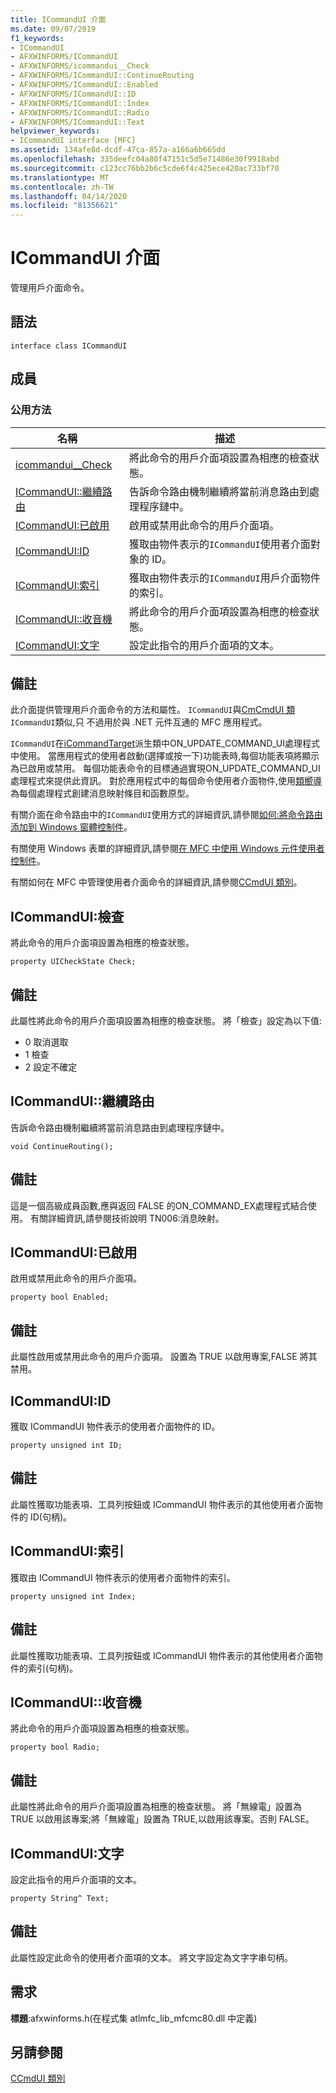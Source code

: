 ```yaml
---
title: ICommandUI 介面
ms.date: 09/07/2019
f1_keywords:
- ICommandUI
- AFXWINFORMS/ICommandUI
- AFXWINFORMS/icommandui__Check
- AFXWINFORMS/ICommandUI::ContinueRouting
- AFXWINFORMS/ICommandUI::Enabled
- AFXWINFORMS/ICommandUI::ID
- AFXWINFORMS/ICommandUI::Index
- AFXWINFORMS/ICommandUI::Radio
- AFXWINFORMS/ICommandUI::Text
helpviewer_keywords:
- ICommandUI interface [MFC]
ms.assetid: 134afe8d-dcdf-47ca-857a-a166a6b665dd
ms.openlocfilehash: 335deefc04a80f47151c5d5e71486e30f9918abd
ms.sourcegitcommit: c123cc76bb2b6c5cde6f4c425ece420ac733bf70
ms.translationtype: MT
ms.contentlocale: zh-TW
ms.lasthandoff: 04/14/2020
ms.locfileid: "81356621"
---
```

# <a name="icommandui-interface"></a>ICommandUI 介面

管理用戶介面命令。

## <a name="syntax"></a>語法

```
interface class ICommandUI
```

## <a name="members"></a>成員

### <a name="public-methods"></a>公用方法

|名稱|描述|
|----------|-----------------|
|[icommandui__Check](#check)|將此命令的用戶介面項設置為相應的檢查狀態。|
|[ICommandUI::繼續路由](#continuerouting)|告訴命令路由機制繼續將當前消息路由到處理程序鏈中。|
|[ICommandUI:已啟用](#enabled)|啟用或禁用此命令的用戶介面項。|
|[ICommandUI:ID](#id)|獲取由物件表示的`ICommandUI`使用者介面對象的 ID。|
|[ICommandUI:索引](#index)|獲取由物件表示的`ICommandUI`用戶介面物件的索引。|
|[ICommandUI::收音機](#radio)|將此命令的用戶介面項設置為相應的檢查狀態。|
|[ICommandUI:文字](#text)|設定此指令的用戶介面項的文本。|

## <a name="remarks"></a>備註

此介面提供管理用戶介面命令的方法和屬性。 `ICommandUI`與[CmCmdUI 類](../../mfc/reference/ccmdui-class.md)`ICommandUI`類似,只 不過用於與 .NET 元件互通的 MFC 應用程式。

`ICommandUI`在[iCommandTarget](../../mfc/reference/icommandtarget-interface.md)派生類中ON_UPDATE_COMMAND_UI處理程式中使用。 當應用程式的使用者啟動(選擇或按一下)功能表時,每個功能表項將顯示為已啟用或禁用。 每個功能表命令的目標通過實現ON_UPDATE_COMMAND_UI處理程式來提供此資訊。 對於應用程式中的每個命令使用者介面物件,使用[類嚮導](mfc-class-wizard.md)為每個處理程式創建消息映射條目和函數原型。

有關介面在命令路由中的`ICommandUI`使用方式的詳細資訊,請參閱[如何:將命令路由添加到 Windows 窗體控制件](../../dotnet/how-to-add-command-routing-to-the-windows-forms-control.md)。

有關使用 Windows 表單的詳細資訊,請參閱[在 MFC 中使用 Windows 元件使用者控制件](../../dotnet/using-a-windows-form-user-control-in-mfc.md)。

有關如何在 MFC 中管理使用者介面命令的詳細資訊,請參閱[CCmdUI 類別](../../mfc/reference/ccmdui-class.md)。

## <a name="icommanduicheck"></a><a name="check"></a>ICommandUI:檢查

將此命令的用戶介面項設置為相應的檢查狀態。

```
property UICheckState Check;
```

## <a name="remarks"></a>備註

此屬性將此命令的用戶介面項設置為相應的檢查狀態。 將「檢查」設定為以下值:

- 0 取消選取
- 1 檢查
- 2 設定不確定

## <a name="icommanduicontinuerouting"></a><a name="continuerouting"></a>ICommandUI::繼續路由

告訴命令路由機制繼續將當前消息路由到處理程序鏈中。

```
void ContinueRouting();
```

## <a name="remarks"></a>備註

這是一個高級成員函數,應與返回 FALSE 的ON_COMMAND_EX處理程式結合使用。 有關詳細資訊,請參閱技術說明 TN006:消息映射。

## <a name="icommanduienabled"></a><a name="enabled"></a>ICommandUI:已啟用

啟用或禁用此命令的用戶介面項。

```
property bool Enabled;
```

## <a name="remarks"></a>備註

此屬性啟用或禁用此命令的用戶介面項。 設置為 TRUE 以啟用專案,FALSE 將其禁用。

## <a name="icommanduiid"></a><a name="id"></a>ICommandUI:ID

獲取 ICommandUI 物件表示的使用者介面物件的 ID。

```
property unsigned int ID;
```

## <a name="remarks"></a>備註

此屬性獲取功能表項、工具列按鈕或 ICommandUI 物件表示的其他使用者介面物件的 ID(句柄)。

## <a name="icommanduiindex"></a><a name="index"></a>ICommandUI:索引

獲取由 ICommandUI 物件表示的使用者介面物件的索引。

```
property unsigned int Index;
```

## <a name="remarks"></a>備註

此屬性獲取功能表項、工具列按鈕或 ICommandUI 物件表示的其他使用者介面物件的索引(句柄)。

## <a name="icommanduiradio"></a><a name="radio"></a>ICommandUI::收音機

將此命令的用戶介面項設置為相應的檢查狀態。

```
property bool Radio;
```

## <a name="remarks"></a>備註

此屬性將此命令的用戶介面項設置為相應的檢查狀態。 將「無線電」設置為 TRUE 以啟用該專案;將「無線電」設置為 TRUE,以啟用該專案。否則 FALSE。

## <a name="icommanduitext"></a><a name="text"></a>ICommandUI:文字

設定此指令的用戶介面項的文本。

```
property String^ Text;
```

## <a name="remarks"></a>備註

此屬性設定此命令的使用者介面項的文本。 將文字設定為文字字串句柄。

## <a name="requirements"></a>需求

**標題**:afxwinforms.h(在程式集 atlmfc_lib_mfcmc80.dll 中定義)

## <a name="see-also"></a>另請參閱

[CCmdUI 類別](../../mfc/reference/ccmdui-class.md)
